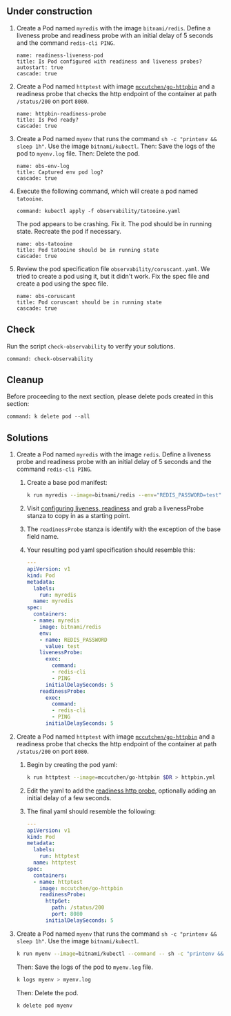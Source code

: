 
## Under construction

1. Create a Pod named `myredis` with the image `bitnami/redis`. Define a liveness probe and readiness probe with an initial delay of 5 seconds and the command `redis-cli PING`.

    ```examiner:execute-test
    name: readiness-liveness-pod
    title: Is Pod configured with readiness and liveness probes?
    autostart: true
    cascade: true
    ```

1. Create a Pod named `httptest` with image [`mccutchen/go-httpbin`](https://github.com/mccutchen/go-httpbin) and a readiness probe that checks the http endpoint of the container at path `/status/200` on port `8080`.

    ```examiner:execute-test
    name: httpbin-readiness-probe
    title: Is Pod ready?
    cascade: true
    ```

1. Create a Pod named `myenv` that runs the command `sh -c "printenv && sleep 1h"`. Use the image `bitnami/kubectl`.
    Then: Save the logs of the pod to `myenv.log` file.
    Then: Delete the pod.

    ```examiner:execute-test
    name: obs-env-log
    title: Captured env pod log?
    cascade: true
    ```

1. Execute the following command, which will create a pod named `tatooine`.

    ```terminal:execute
    command: kubectl apply -f observability/tatooine.yaml
    ```

    The pod appears to be crashing. Fix it. The pod should be in running state. Recreate the pod if necessary.

    ```examiner:execute-test
    name: obs-tatooine
    title: Pod tatooine should be in running state
    cascade: true
    ```

1. Review the pod specification file `observability/coruscant.yaml`. We tried to create a pod using it, but it didn't work. Fix the spec file and create a pod using the spec file.

    ```examiner:execute-test
    name: obs-coruscant
    title: Pod coruscant should be in running state
    cascade: true
    ```

## Check

Run the script `check-observability` to verify your solutions.

```terminal:execute
command: check-observability
```

## Cleanup

Before proceeding to the next section, please delete pods created in this section:

```terminal:execute
command: k delete pod --all
```

## Solutions

1. Create a Pod named `myredis` with the image `redis`. Define a liveness probe and readiness probe with an initial delay of 5 seconds and the command `redis-cli PING`.

    1. Create a base pod manifest:

        ```bash
        k run myredis --image=bitnami/redis --env="REDIS_PASSWORD=test" $DR > myredis.yaml
        ```

    1. Visit [configuring liveness, readiness](https://kubernetes.io/docs/tasks/configure-pod-container/configure-liveness-readiness-startup-probes/) and grab a livenessProbe stanza to copy in as a starting point.

    1. The `readinessProbe` stanza is identify with the exception of the base field name.

    1. Your resulting pod yaml specification should resemble this:

        ```yaml
        ---
        apiVersion: v1
        kind: Pod
        metadata:
          labels:
            run: myredis
          name: myredis
        spec:
          containers:
          - name: myredis
            image: bitnami/redis
            env:
            - name: REDIS_PASSWORD
              value: test
            livenessProbe:
              exec:
                command:
                - redis-cli
                - PING
              initialDelaySeconds: 5
            readinessProbe:
              exec:
                command:
                - redis-cli
                - PING
              initialDelaySeconds: 5
        ```

1. Create a Pod named `httptest` with image [`mccutchen/go-httpbin`](https://github.com/mccutchen/go-httpbin) and a readiness probe that checks the http endpoint of the container at path `/status/200` on port `8080`.

    1. Begin by creating the pod yaml:

        ```bash
        k run httptest --image=mccutchen/go-httpbin $DR > httpbin.yml
        ```

    1. Edit the yaml to add the [readiness http probe](https://kubernetes.io/docs/tasks/configure-pod-container/configure-liveness-readiness-startup-probes/#http-probes), optionally adding an initial delay of a few seconds.

    1. The final yaml should resemble the following:

        ```yaml
        ---
        apiVersion: v1
        kind: Pod
        metadata:
          labels:
            run: httptest
          name: httptest
        spec:
          containers:
          - name: httptest
            image: mccutchen/go-httpbin
            readinessProbe:
              httpGet:
                path: /status/200
                port: 8080
              initialDelaySeconds: 5
        ```

1. Create a Pod named `myenv` that runs the command `sh -c "printenv && sleep 1h"`. Use the image `bitnami/kubectl`.

    ```bash
    k run myenv --image=bitnami/kubectl --command -- sh -c "printenv && sleep 1h"
    ```

    Then: Save the logs of the pod to `myenv.log` file.

    ```bash
    k logs myenv > myenv.log
    ```

    Then: Delete the pod.

    ```bash
    k delete pod myenv
    ```
